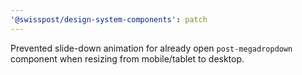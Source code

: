 ```yaml
---
'@swisspost/design-system-components': patch
---
```


Prevented slide-down animation for already open `post-megadropdown` component when resizing from mobile/tablet to desktop.
